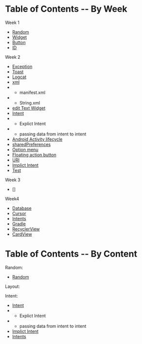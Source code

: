 # Table of Contents -- By Week

Week 1
- [Random](Android-lesson1.md#Random)
- [Widget](Android-lesson1.md#Widget)
- [Button](Android-lesson1.md##Bind-a-button-to-a-variable)
- [ID](Android-lesson1.md##Resource-ID)

Week 2
- [Exception](Android-lesson2.md#Exception)
- [Toast](Android-lesson2.md#Toast)
- [Logcat](Android-lesson2.md#logcat)
- [xml](Android-lesson2.md#XML-files)
- - manifest.xml
- - String.xml
- [edit Text Widget](Android-lesson2.md#EditText-widget)
- [Intent](Android-lesson2.md#Intent)
- - Explict Intent
- - passing data from intent to intent
- [Android Activity lifecycle](Android-lesson2.md#Andriod-Activity-lifecycle)
- [sharedPreferences](Android-lesson2.md#SharedPereferences)
- [Option menu](Android-lesson2.md#option-menu)
- [Floating action button](Android-lesson2.md#Floating-action-button)
- [URI](Android-lesson2.md#Universial-Resource-Indicators)
- [Implict Intent](Android-lesson2.md#Implict-Intent)
- [Test](Android-lesson2.md#Test)

Week 3
- []


Week4
- [Database](Android-lesson4.md#Database)
- [Cursor](Android-lesson4.md#Using-cursor-object)
- [Intents](Android-lesson4.md#Intents-startActivityForResult())
- [Gradle](Android-lesson4.md#Gradle)
- [RecyclerView](Android-lesson4.md#Recycler-View)
- [CardView](Android-lesson4.md#CardView)



# Table of Contents -- By Content

Random:

- [Random](Android-lesson1.md#Random)

Layout:


Intent:
- [Intent](Android-lesson2.md#Intent)
- - Explict Intent
- - passing data from intent to intent
- [Implict Intent](Android-lesson2.md#Implict-Intent)
- [Intents](Android-lesson4.md#Intents-startActivityForResult())